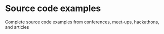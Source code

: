 # Source code examples
Complete source code examples from conferences, meet-ups, hackathons, and articles
